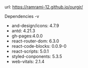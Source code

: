 url: https://ramrami-12.github.io/ourgjr/


Dependencies -v
- and-design/icons: 4.7.9
- antd: 4.21.3
- gh-pages:4.0.0
- react-router-dom: 6.3.0
- react-code-blocks: 0.0.9-0
- react-scripts: 5.0.1
- styled-conponents: 5.3.5
- web-vitals: 2.1.4
 
